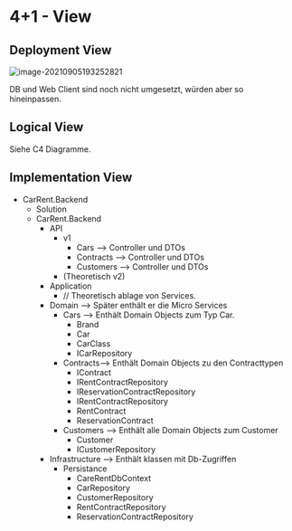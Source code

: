 # 4+1 - View

## Deployment View

![image-20210905193252821](C:\Users\Remo\AppData\Roaming\Typora\typora-user-images\image-20210905193252821.png)

DB und Web Client sind noch nicht umgesetzt, würden aber so hineinpassen.

## Logical View

Siehe C4 Diagramme.

## Implementation View

* CarRent.Backend
	* Solution
	* CarRent.Backend
		* API
			* v1
				* Cars --> Controller und DTOs
				* Contracts --> Controller und DTOs
				* Customers --> Controller und DTOs
			* (Theoretisch v2)
		* Application
			* // Theoretisch ablage von Services.
		* Domain --> Später enthält er die Micro Services
			* Cars --> Enthält Domain Objects zum Typ Car.
				* Brand
				* Car
				* CarClass
				* ICarRepository
			* Contracts--> Enthält Domain Objects zu den Contracttypen 
				* IContract
				* IRentContractRepository
				* IReservationContractRepository
				* IRentContractRepository
				* RentContract
				* ReservationContract
			* Customers --> Enthält alle Domain Objects zum Customer
				* Customer
				* ICustomerRepository
		* Infrastructure --> Enthält klassen mit Db-Zugriffen
			* Persistance
				* CareRentDbContext
				* CarRepository
				* CustomerRepository
				* RentContractRepository
				* ReservationContractRepository